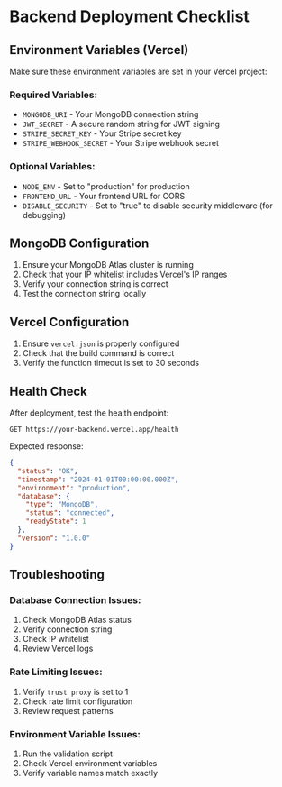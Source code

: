 # Backend Deployment Checklist

## Environment Variables (Vercel)

Make sure these environment variables are set in your Vercel project:

### Required Variables:
- `MONGODB_URI` - Your MongoDB connection string
- `JWT_SECRET` - A secure random string for JWT signing
- `STRIPE_SECRET_KEY` - Your Stripe secret key
- `STRIPE_WEBHOOK_SECRET` - Your Stripe webhook secret

### Optional Variables:
- `NODE_ENV` - Set to "production" for production
- `FRONTEND_URL` - Your frontend URL for CORS
- `DISABLE_SECURITY` - Set to "true" to disable security middleware (for debugging)

## MongoDB Configuration

1. Ensure your MongoDB Atlas cluster is running
2. Check that your IP whitelist includes Vercel's IP ranges
3. Verify your connection string is correct
4. Test the connection string locally

## Vercel Configuration

1. Ensure `vercel.json` is properly configured
2. Check that the build command is correct
3. Verify the function timeout is set to 30 seconds

## Health Check

After deployment, test the health endpoint:
```
GET https://your-backend.vercel.app/health
```

Expected response:
```json
{
  "status": "OK",
  "timestamp": "2024-01-01T00:00:00.000Z",
  "environment": "production",
  "database": {
    "type": "MongoDB",
    "status": "connected",
    "readyState": 1
  },
  "version": "1.0.0"
}
```

## Troubleshooting

### Database Connection Issues:
1. Check MongoDB Atlas status
2. Verify connection string
3. Check IP whitelist
4. Review Vercel logs

### Rate Limiting Issues:
1. Verify `trust proxy` is set to 1
2. Check rate limit configuration
3. Review request patterns

### Environment Variable Issues:
1. Run the validation script
2. Check Vercel environment variables
3. Verify variable names match exactly
